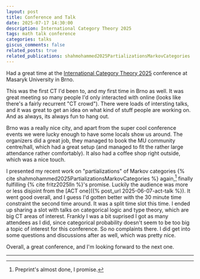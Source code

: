 ```yaml
---
layout: post
title: Conference and Talk
date: 2025-07-17 14:30:00
description: International Category Theory 2025
tags: math talk conference
categories: talks
giscus_comments: false
related_posts: true
related_publications: shahmohammed2025PartializationsMarkovCategories
---
```


Had a great time at the [International Category Theory 2025](https://conference.math.muni.cz/ct2025) conference at Masaryk University in Brno.

This was the first CT I'd been to, and my first time in Brno as well. It was great meeting so many people I'd only interacted with online (looks like there's a fairly recurrent "CT crowd"). There were loads of intersting talks, and it was great to get an idea on what kind of stuff people are working on. And as always, its always fun to hang out.

Brno was a really nice city, and apart from the super cool conference events we were lucky enough to have some locals show us around. The organizers did a great job, they managed to book the MU community centre/hall, which had a great setup (and managed to fit the rather large attendance rather comfortably).
It also had a coffee shop right outside, which was a nice touch.

I presented my recent work on "partializations" of Markov categories {% cite shahmohammed2025PartializationsMarkovCategories %} again,[^1] finally fulfilling {% cite fritz2025lln %}'s promise.
Luckily the audience was more or less disjoint from the [ACT one]({% post_url 2025-06-07-act-talk %}).
It went good overall, and I guess I'd gotten better with the 30 minute time constraint the second time around.
It was a split time slot this time. I ended up sharing a slot with talks on categorical logic and type theory, which are big CT areas of interest.
Frankly I was a bit suprised I got as many attendees as I did, since categorical probability doesn't seem to be too big a topic of interest for this conference. So no complaints there.
I did get into some questions and discussions after as well, which was pretty nice.

Overall, a great conference, and I'm looking forward to the next one.

---

[^1]: Preprint's almost done, I promise.
